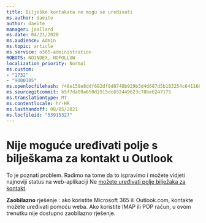 ```yaml
---
title: Bilješke kontakata ne mogu se uređivati
ms.author: daeite
author: daeite
manager: joallard
ms.date: 04/21/2020
ms.audience: Admin
ms.topic: article
ms.service: o365-administration
ROBOTS: NOINDEX, NOFOLLOW
localization_priority: Normal
ms.custom:
- "1732"
- "9000185"
ms.openlocfilehash: f48e158e8ddf682df8d8748b929b3d4d687d5b183254c64116834210a238020d
ms.sourcegitcommit: b5f7da89a650d2915dc652449623c78be6247175
ms.translationtype: MT
ms.contentlocale: hr-HR
ms.lasthandoff: 08/05/2021
ms.locfileid: "53915327"
---
```

# <a name="cant-edit-the-notes-field-for-a-contact-in-outlook"></a>Nije moguće uređivati polje s bilješkama za kontakt u Outlook

To je poznati problem. Radimo na tome da to ispravimo i možete vidjeti najnoviji status na web-aplikaciji Ne [možete uređivati polje bilježaka za kontakt](https://support.office.com/article/fb8394ce-04ce-48b5-bae4-be46f77f10fe).

**Zaobilazno** rješenje : ako koristite Microsoft 365 ili Outlook.com, kontakte možete uređivati pomoću weba. Ako koristite IMAP ili POP račun, u ovom trenutku nije dostupno zaobilazno rješenje.